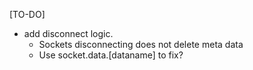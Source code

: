 [TO-DO]
- add disconnect logic. 
    - Sockets disconnecting does not delete meta data
    - Use socket.data.[dataname] to fix?